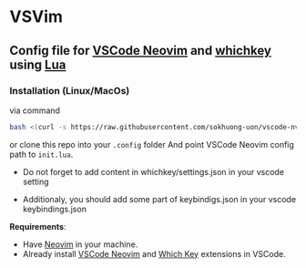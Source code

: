 # VSVim
## Config file for [VSCode Neovim](https://github.com/vscode-neovim/vscode-neovim) and [whichkey](https://github.com/VSpaceCode/vscode-which-key) using [Lua](https://www.lua.org/)

### Installation (Linux/MacOs)
 via command
```bash
bash <(curl -s https://raw.githubusercontent.com/sokhuong-uon/vscode-nvim/main/installer/install.sh)
```
 or clone this repo into your `.config` folder And point VSCode Neovim config path to `init.lua`.

- Do not forget to add content in whichkey/settings.json in your vscode setting

- Additionaly, you should add some part of keybindigs.json in your vscode keybindings.json

**Requirements**:

- Have [Neovim](https://neovim.io/) in your machine.
- Already install [VSCode Neovim](https://marketplace.visualstudio.com/items?itemName=asvetliakov.vscode-neovim) and [Which Key](https://marketplace.visualstudio.com/items?itemName=VSpaceCode.whichkey) extensions in VSCode.
